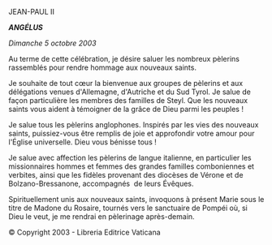 JEAN-PAUL II

***ANGÉLUS***

*Dimanche* *5 octobre 2003*

Au terme de cette célébration, je désire saluer les nombreux pèlerins rassemblés pour rendre hommage aux nouveaux saints.

Je souhaite de tout cœur la bienvenue aux groupes de pèlerins et aux délégations venues d'Allemagne, d'Autriche et du Sud Tyrol. Je salue de façon particulière les membres des familles de Steyl. Que les nouveaux saints vous aident à témoigner de la grâce de Dieu parmi les peuples !

Je salue tous les pèlerins anglophones. Inspirés par les vies des nouveaux saints, puissiez-vous être remplis de joie et approfondir votre amour pour l'Église universelle. Dieu vous bénisse tous !

Je salue avec affection les pèlerins de langue italienne, en particulier les missionnaires hommes et femmes des grandes familles comboniennes et verbites, ainsi que les fidèles provenant des diocèses de Vérone et de Bolzano-Bressanone, accompagnés  de leurs Évêques.

Spirituellement unis aux nouveaux saints, invoquons à présent Marie sous le titre de Madone du Rosaire, tournés vers le sanctuaire de Pompéi où, si Dieu le veut, je me rendrai en pèlerinage après-demain.

© Copyright 2003 - Libreria Editrice Vaticana